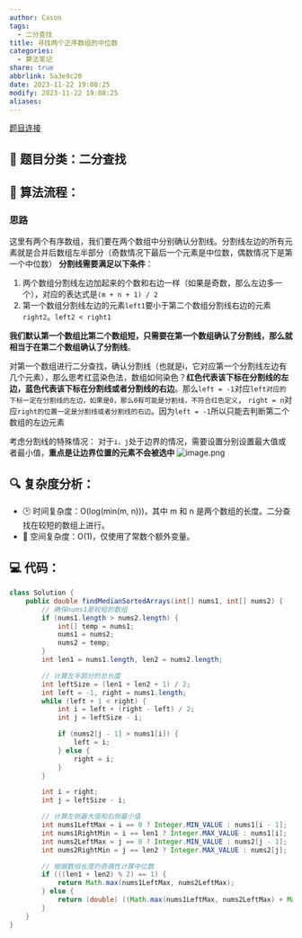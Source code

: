 ```yaml
---
author: Cason
tags:
  - 二分查找
title: 寻找两个正序数组的中位数
categories:
  - 算法笔记
share: true
abbrlink: 5a3e9c20
date: 2023-11-22 19:08:25
modify: 2023-11-22 19:08:25
aliases:
---
```

[题目连接](https://leetcode.cn/problems/median-of-two-sorted-arrays/description/?envType=featured-list&envId=2cktkvj?envType=featured-list&envId=2cktkvj)
## 📌 题目分类：二分查找
## 📝 算法流程：
### 思路
这里有两个有序数组，我们要在两个数组中分别确认分割线。分割线左边的所有元素就是合并后数组左半部分（奇数情况下最后一个元素是中位数，偶数情况下是第一个中位数）
**分割线需要满足以下条件**：
1. 两个数组分割线左边加起来的个数和右边一样（如果是奇数，那么左边多一个），对应的表达式是`(m + n + 1) / 2`
2. 第一个数组分割线左边的元素`left1`要小于第二个数组分割线右边的元素`right2`。`left2 < right1`

**我们默认第一个数组比第二个数组短，只需要在第一个数组确认了分割线，那么就相当于在第二个数组确认了分割线**。

对第一个数组进行二分查找，确认分割线（也就是i，它对应第一个分割线左边有几个元素），那么思考红蓝染色法，数组如何染色？**红色代表该下标在分割线的左边，蓝色代表该下标在分割线或者分割线的右边**。那么`left = -1`对应`left对应的下标一定在分割线的左边，如果是0，那么0有可能是分割线，不符合红色定义`， `right = n`对应`right的位置一定是分割线或者分割线的右边`。因为`left = -1`所以只能去判断第二个数组的左边元素

考虑分割线的特殊情况：
对于`i，j`处于边界的情况，需要设置分别设置最大值或者最小值，**重点是让边界位置的元素不会被选中**
![image.png](https://obsidian-1317277327.cos.ap-chengdu.myqcloud.com/attachment/202311221924315.png)


## 🔍 复杂度分析：
- 🕑 时间复杂度：O(log(min(m, n)))，其中 m 和 n 是两个数组的长度。二分查找在较短的数组上进行。
- 💾 空间复杂度：O(1)，仅使用了常数个额外变量。

## 💻 代码：
```java
class Solution {
    public double findMedianSortedArrays(int[] nums1, int[] nums2) {
        // 确保nums1是较短的数组
        if (nums1.length > nums2.length) {
            int[] temp = nums1;
            nums1 = nums2;
            nums2 = temp;
        }
        int len1 = nums1.length, len2 = nums2.length;

        // 计算左半部分的总长度
        int leftSize = (len1 + len2 + 1) / 2;
        int left = -1, right = nums1.length;
        while (left + 1 < right) {
            int i = left + (right - left) / 2;
            int j = leftSize - i;

            if (nums2[j - 1] > nums1[i]) {
                left = i;
            } else {
                right = i;
            }
        }

        int i = right;
        int j = leftSize - i;

        // 计算左侧最大值和右侧最小值
        int nums1LeftMax = i == 0 ? Integer.MIN_VALUE : nums1[i - 1];
        int nums1RightMin = i == len1 ? Integer.MAX_VALUE : nums1[i];
        int nums2LeftMax = j == 0 ? Integer.MIN_VALUE : nums2[j - 1];
        int nums2RightMin = j == len2 ? Integer.MAX_VALUE : nums2[j];

        // 根据数组长度的奇偶性计算中位数
        if (((len1 + len2) % 2) == 1) {
            return Math.max(nums1LeftMax, nums2LeftMax);
        } else {
            return (double) ((Math.max(nums1LeftMax, nums2LeftMax) + Math.min(nums1RightMin, nums2RightMin))) / 2;
        }
    }
}

```




